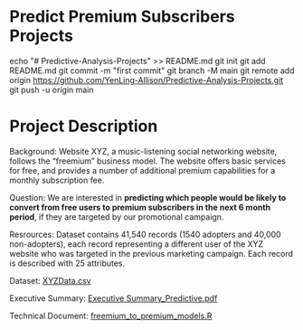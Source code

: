 # Predict Premium Subscribers Projects
echo "# Predictive-Analysis-Projects" >> README.md
git init
git add README.md
git commit -m "first commit"
git branch -M main
git remote add origin https://github.com/YenLing-Allison/Predictive-Analysis-Projects.git
git push -u origin main

# Project Description
Background:
Website XYZ, a music-listening social networking website, follows the “freemium” business model. The website offers basic services for free, and provides a number of additional premium capabilities for a monthly subscription fee.

Question:
We are interested in **predicting which people would be likely to convert from free users to premium subscribers in the next 6 month period**, if they are targeted by our promotional campaign. 

Resrources:
Dataset contains 41,540 records (1540 adopters and 40,000 non-adopters), each record representing
a different user of the XYZ website who was targeted in the previous marketing campaign.
Each record is described with 25 attributes.

Dataset: [XYZData.csv](https://github.com/YenLing-Allison/Predict-Premium-Subscribers-for-Music-listening-Website/blob/676ace52e7f0979b2d143101ce2190e462b62ac9/XYZData.csv)

Executive Summary: [Executive Summary_Predictive.pdf](https://github.com/YenLing-Allison/Predict_Premium_Subscribers_for_Music-listening_Website/blob/15ea47340a78634e3ad3cea27d6d613e1a1eac90/Executive%20Summary_Predictive.pdf)

Technical Document: [freemium_to_premium_models.R](https://github.com/YenLing-Allison/Predict_Premium_Subscribers_for_Music-listening_Website/blob/359eb3437bae3fca7f484ad95abb0d3fc42013a3/freemium_to_premium_models.R)  
